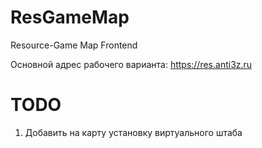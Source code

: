 # ResGameMap
Resource-Game Map Frontend

Основной адрес рабочего варианта: https://res.anti3z.ru


# TODO
1. Добавить на карту установку виртуального штаба
